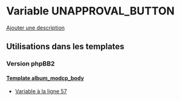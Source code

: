 # Variable UNAPPROVAL_BUTTON
[Ajouter une description](https://fa-tvars.appspot.com/var/UNAPPROVAL_BUTTON)

## Utilisations dans les templates

### Version phpBB2

#### [Template album_modcp_body](subsilver/album_modcp_body.md)
* [Variable &agrave; la ligne 57](../subsilver/album_modcp_body.tpl#L57)